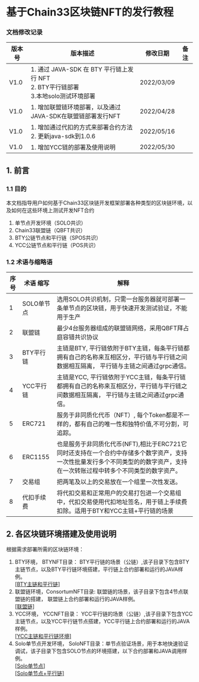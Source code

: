 # 基于Chain33区块链NFT的发行教程

### 文档修改记录

| 版本号 | 版本描述                              | 修改日期   | 备注 |
| ------ | ------------------------------------- | ---------- | ---- |
| V1.0   | 1. 通过 JAVA-SDK 在 BTY 平行链上发行 NFT<br>2. BTY平行链部署<br>3.本地solo测试环境部署 | 2022/03/09 |
| V1.0   | 1. 增加联盟链环境部署，以及通过JAVA-SDK在联盟链部署发行NFT | 2022/04/28 |
| V1.0   | 1. 增加通过代扣的方式来部署合约方法<br>2. 更新java-sdk到1.0.6 | 2022/05/16 |
| V1.0   | 1. 增加YCC链的部署及使用说明 | 2022/05/30 |

## 1. 前言
### 1.1 目的
本文档指导用户如何基于Chain33区块链开发框架部署各种类型的区块链环境，以及如何在这些环境上测试开发NFT合约
 1. 单节点开发环境（SOLO共识）  
 2. Chain33联盟链（QBFT共识）  
 3. BTY公链节点和平行链（SPOS共识）  
 4. YCC公链节点和平行链（POS共识）  

### 1.2 术语与缩略语

| 序号 | 术语 缩写                              | 解释   |
| ------ | ------------------------------------- | ---------- |
| 1   | SOLO单节点| 选用SOLO共识机制，只需一台服务器就可部署一条单节点的区块链，用于快速开发测试验证，不能用于生产|
| 2   | 联盟链| 最少4台服务器组成的联盟链网络，采用QBFT拜占庭容错共识协议|
| 3   | BTY平行链| 主链是BTY, 平行链依附于BTY主链，每条平行链都拥有自己的名称来互相区分，平行链与平行链之间数据相互隔离， 平行链与主链之间通过grpc通信。|
| 4   | YCC平行链| 主链是YCC, 平行链依附于YCC主链，每条平行链都拥有自己的名称来互相区分，平行链与平行链之间数据相互隔离， 平行链与主链之间通过grpc通信。|
| 5   | ERC721| 服务于非同质化代币（NFT）, 每个Token都是不一样的，都有自己的唯一性和独特价值,不可分割，可追踪。|
| 6   | ERC1155| 也是服务于非同质化代币(NFT),相比于ERC721它同时还支持在一个合约中存储多个数字资产，支持一次性批量发行多个不同类型的的数字资产，支持在一次转账过程中转多个不同类型的数字资产。|
| 7   | 交易组| 把两笔及以上的交易放在一个组里一次性发送。|
| 8   | 代扣手续费| 将代扣交易和正常用户的交易打包进一个交易组中，代扣交易使用代扣地址签名，用于链上手续费扣除。适用于BTY和YCC主链+平行链的场景|


## 2. 各区块链环境搭建及使用说明  
根据需求部署所需的区块链环境：  
1. BTY环境， BTYNFT目录： BTY平行链的场景（公链）,该子目录下包含BTY主链节点，以及BTY平行链环境搭建，平行链上合约部署和运行的JAVA样例。   
[[BTY主链和平行链]](https://github.com/andyYuanFZM/NFTDemo/tree/main/src/test/java/com/chain33/cn/BTYDemo/readme.md)   
2. 联盟链环境，ConsortumNFT目录: 联盟链的场景，该子目录下包含4节点联盟链的搭建， 联盟链上合约部署和运行的JAVA样例。   
[[联盟链]](https://github.com/andyYuanFZM/NFTDemo/tree/main/src/test/java/com/chain33/cn/ConsortiumNFT/readme.md)   
3. YCC环境， YCCNFT目录： YCC平行链的场景（公链）,该子目录下包含YCC主链节点，以及YCC平行链节点搭建，YCC平行链上合约部署和运行的JAVA样例。      
[[YCC主链和平行链环境]](https://github.com/andyYuanFZM/NFTDemo/tree/main/src/test/java/com/chain33/cn/YCCNFT/readme.md)    
4. Solo单节点开发环境， SoloNFT目录：单节点验证场景，用于本地快速验证调试，该子目录下包含SOLO节点的环境搭建，以下合约部署和JAVA调用样例。  
[[Solo单节点]](https://github.com/andyYuanFZM/NFTDemo/tree/main/src/test/java/com/chain33/cn/SoloNFT/singleSolo/readme.md)    
[[Solo单节点+平行链]](https://github.com/andyYuanFZM/NFTDemo/tree/main/src/test/java/com/chain33/cn/SoloNFT/soloAndPara/readme.md)     

